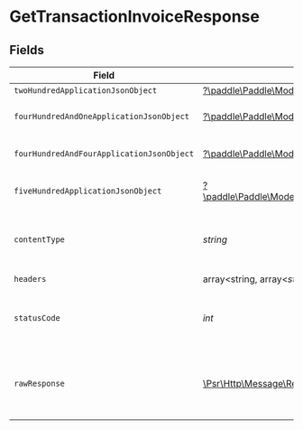 # GetTransactionInvoiceResponse


## Fields

| Field                                                                                                                                                                             | Type                                                                                                                                                                              | Required                                                                                                                                                                          | Description                                                                                                                                                                       |
| --------------------------------------------------------------------------------------------------------------------------------------------------------------------------------- | --------------------------------------------------------------------------------------------------------------------------------------------------------------------------------- | --------------------------------------------------------------------------------------------------------------------------------------------------------------------------------- | --------------------------------------------------------------------------------------------------------------------------------------------------------------------------------- |
| `twoHundredApplicationJsonObject`                                                                                                                                                 | [?\paddle\Paddle\Models\Operations\GetTransactionInvoiceResponseBody](../../Models/Operations/GetTransactionInvoiceResponseBody.md)                                               | :heavy_minus_sign:                                                                                                                                                                | OK                                                                                                                                                                                |
| `fourHundredAndOneApplicationJsonObject`                                                                                                                                          | [?\paddle\Paddle\Models\Operations\GetTransactionInvoiceTransactionsResponseBody](../../Models/Operations/GetTransactionInvoiceTransactionsResponseBody.md)                       | :heavy_minus_sign:                                                                                                                                                                | General error response                                                                                                                                                            |
| `fourHundredAndFourApplicationJsonObject`                                                                                                                                         | [?\paddle\Paddle\Models\Operations\GetTransactionInvoiceTransactionsResponseResponseBody](../../Models/Operations/GetTransactionInvoiceTransactionsResponseResponseBody.md)       | :heavy_minus_sign:                                                                                                                                                                | General error response                                                                                                                                                            |
| `fiveHundredApplicationJsonObject`                                                                                                                                                | [?\paddle\Paddle\Models\Operations\GetTransactionInvoiceTransactionsResponse500ResponseBody](../../Models/Operations/GetTransactionInvoiceTransactionsResponse500ResponseBody.md) | :heavy_minus_sign:                                                                                                                                                                | General error response                                                                                                                                                            |
| `contentType`                                                                                                                                                                     | *string*                                                                                                                                                                          | :heavy_check_mark:                                                                                                                                                                | HTTP response content type for this operation                                                                                                                                     |
| `headers`                                                                                                                                                                         | array<string, array<*string*>>                                                                                                                                                    | :heavy_check_mark:                                                                                                                                                                | N/A                                                                                                                                                                               |
| `statusCode`                                                                                                                                                                      | *int*                                                                                                                                                                             | :heavy_check_mark:                                                                                                                                                                | HTTP response status code for this operation                                                                                                                                      |
| `rawResponse`                                                                                                                                                                     | [\Psr\Http\Message\ResponseInterface](https://www.php-fig.org/psr/psr-7/#33-psrhttpmessageresponseinterface)                                                                      | :heavy_check_mark:                                                                                                                                                                | Raw HTTP response; suitable for custom response parsing                                                                                                                           |